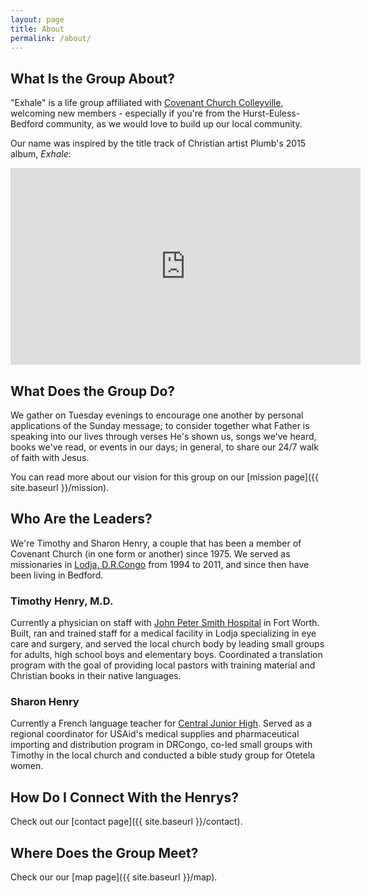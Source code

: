 ```yaml
---
layout: page
title: About
permalink: /about/
---
```


## What Is the Group About?

"Exhale" is a life group affiliated with [Covenant Church Colleyville](http://www.covenantcolleyville.org/), welcoming new members - especially if you're from the Hurst-Euless-Bedford community, as we would love to build up our local community.

Our name was inspired by the title track of Christian artist Plumb's 2015 album, _Exhale_:
<iframe width="560" height="315" src="https://www.youtube.com/embed/xQcJjDcST1A" frameborder="0" allowfullscreen></iframe>

## What Does the Group Do?

We gather on Tuesday evenings to encourage one another by personal applications of the Sunday message;  to consider together what Father is speaking into our lives through verses He's shown us, songs we've heard, books we've read, or events in our days;  in general, to share our 24/7 walk of faith with Jesus.

You can read more about our vision for this group on our [mission page]({{ site.baseurl }}/mission).

## Who Are the Leaders?

We're Timothy and Sharon Henry, a couple that has been a member of Covenant Church (in one form or another) since 1975.  We served as missionaries in [Lodja, D.R.Congo](https://en.wikipedia.org/wiki/Lodja) from 1994 to 2011, and since then have been living in Bedford.

### Timothy Henry, M.D.

Currently a physician on staff with [John Peter Smith Hospital](https://www.jpshealthnet.org/) in Fort Worth. Built, ran and trained staff for a medical facility in Lodja specializing in eye care and surgery, and served the local church body by leading small groups for adults, high school boys and elementary boys.  Coordinated a translation program with the goal of providing local pastors with training material and Christian books in their native languages.

### Sharon Henry

Currently a French language teacher for [Central Junior High](http://www.hebisd.edu/page.cfm?p=1428).  Served as a regional coordinator for USAid's medical supplies and pharmaceutical importing and distribution program in DRCongo, co-led small groups with Timothy in the local church and conducted a bible study group for Otetela women.

## How Do I Connect With the Henrys?

Check out our [contact page]({{ site.baseurl }}/contact).

## Where Does the Group Meet?

Check our our [map page]({{ site.baseurl }}/map).
